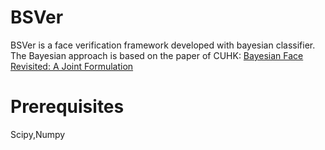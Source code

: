 BSVer
=====
BSVer is a face verification framework developed with bayesian classifier.<br/>
The Bayesian approach is based on the paper of CUHK: 
[Bayesian Face Revisited: A Joint Formulation](http://research.microsoft.com/en-us/um/people/jiansun/papers/eccv12_bayesianface.pdf)<br/>
<h1>Prerequisites</h1>
<p>Scipy,Numpy</p>

